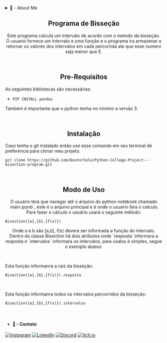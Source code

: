 <details>
	<summary>🤖 - About Me</summary>

  * | 💻 | I'm studying computer engineering |
    |-----|-----------------------------------|
    | 👾 | Dev Indie |
    | 🤖 | Lover For Bots |
    | 🔭 | Star Lover |
    
   ## ROBOOOOOOOOOOOOT
![CAAAAAAAAAT](https://media1.tenor.com/m/wnh85fvO2GoAAAAC/cat-vacuum.gif)

</details>

<h2 align=center>Programa de Bisseção</h2>

<p align=center>
	Este programa calcula um intervalo de acordo com o metodo da bisseção. O usuario fornece um intervalo e uma função e o programa ira armazenar e retornar os valores dos intervalos em cada percorrida ate que esse numero seja menor que E.
</p>

<br>

<h2 align=center>Pre-Requisitos</h2>

As seguintes bibliotecas são necessárias:
- ```
  PIP INSTALL pandas
  ```

Também é importante que o python tenha no minimo a versão 3.

<br>

<h2 align=center>Instalação</h2>

Caso tenha o git instalado então use esse comando em seu terminal de preferencia para clonar meu projeto.

```
git clone https://github.com/DoutorSolo/Python-College-Project---bisection-program.git
```

<br>

<h2 align=center>Modo de Uso</h2>


<p align=center>
	O usuário terá que navegar até o arquivo do python notebook chamado `main.ipynb`, este é o arquivo principal e é onde o usuario fara o calculo. Para fazer o cálculo o usuário usará o seguinte método:
</p>

```
Bisection({a},{b},{f(x)})
```

<p align=center>
	Onde a e b são [a,b], f(x) devera ser informada a função do intervalo. Dentro da classe Bisection há dois atributos onde `resposta` informara a resposta e `intervalos` informara os intervalos, para usalos é simples, segue o exemplo abaixo:
</p>

<br>

Esta função informanra a raiz da bisseção:
```
Bisection({a},{b},{f(x)}).resposta
```

<br>

Esta função informanra todos os intervalos percorridos da bisseção:
```
Bisection({a},{b},{f(x)}).intervalos
```

<br>


- #### 🤖 - Contato ####
[![Instagram](https://img.shields.io/badge/-Instagram-%23E4405F?style=for-the-badge&logo=instagram&logoColor=white)](https://www.instagram.com/who_miguel_/)
[![LinkedIn](https://img.shields.io/badge/LinkedIn-0077B5?style=for-the-badge&logo=linkedin&logoColor=white)](https://www.linkedin.com/in/miguel-e-a46b13279/)
[![Discord](https://img.shields.io/badge/Discord-7289DA?style=for-the-badge&logo=discord&logoColor=white)](https://discord.com/users/534808726570270731/)
[![Itch.io](https://img.shields.io/badge/-Itch.io-000?style=for-the-badge&logo=itch.io&logoColor=%23E4405F)](https://doctor-solo.itch.io/)
